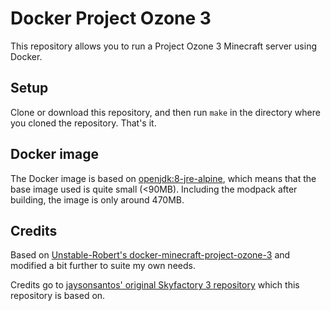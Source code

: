 # Docker Project Ozone 3

This repository allows you to run a Project Ozone 3 Minecraft server using Docker.

## Setup

Clone or download this repository, and then run `make` in the directory where you cloned the repository. That's it.

## Docker image

The Docker image is based on [openjdk:8-jre-alpine](https://hub.docker.com/_/openjdk/), which means that the base image used is quite small (<90MB). Including the modpack after building, the image is only around 470MB.

## Credits

Based on [Unstable-Robert's docker-minecraft-project-ozone-3](https://github.com/Unstable-Robert/docker-minecraft-project-ozone-3) and modified a bit further to suite my own needs.

Credits go to [jaysonsantos' original Skyfactory 3 repository](https://github.com/jaysonsantos/docker-minecraft-ftb-skyfactory3) which this repository is based on.

